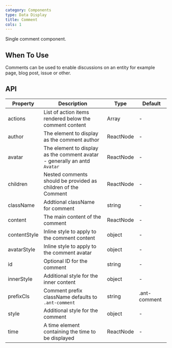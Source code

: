 ```yaml
---
category: Components
type: Data Display
title: Comment
cols: 1
---
```


Single comment component.

## When To Use

Comments can be used to enable discussions on an entity for example page, blog post, issue or other.

## API

| Property | Description | Type | Default |
| -------- | ----------- | ---- | ------- |
| actions | List of action items rendered below the comment content | Array<ReactNode> | - |
| author | The element to display as the comment author | ReactNode | - |
| avatar | The element to display as the comment avatar - generally an antd `Avatar` | ReactNode | - |
| children | Nested comments should be provided as children of the Comment | ReactNode | - |
| className | Addtional className for comment | string | - |
| content | The main content of the comment | ReactNode | - |
| contentStyle | Inline style to apply to the comment content | object | - |
| avatarStyle | Inline style to apply to the comment avatar | object | - |
| id | Optional ID for the comment | string | - |
| innerStyle | Additional style for the inner content | object | - |
| prefixCls | Comment prefix className defaults to `.ant-comment` | string | .ant-comment |
| style | Additional style for the comment | object | - |
| time | A time element containing the time to be displayed | ReactNode | - |

